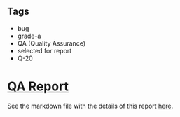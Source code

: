 ## Tags

- bug
- grade-a
- QA (Quality Assurance)
- selected for report
- Q-20

# [QA Report](https://github.com/code-423n4/2023-01-ondo-findings/issues/275) 

See the markdown file with the details of this report [here](https://github.com/code-423n4/2023-01-ondo-findings/blob/main/data/CodingNameKiki-Q.md).
